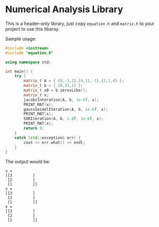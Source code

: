 # Numerical Analysis Library

This is a header-only library, just copy `equation.h` and `matrix.h` to your project to use this libaray.

Sample usage:

```c++
#include <iostream>
#include "equation.h"

using namespace std;

int main() {
    try {
        matrix_t A = { {8,-3,2},{4,11,-1},{2,1,4} };
        matrix_t b = { 20,33,12 };
        matrix_t x0 = b.zerosLike();
        matrix_t x;
        jacobiInteration(A, b, 1e-6f, x);
        PRINT_MAT(x);
        gaussSeidelIteration(A, b, 1e-6f, x);
        PRINT_MAT(x);
        SORIteration(A, b, 1.0f, 1e-6f, x);
        PRINT_MAT(x);
        return 0;
    }
    catch (std::exception& err) {
        cout << err.what() << endl;
    }
}
```

The output would be:
```
x =
[[3         ]
 [2         ]
 [1         ]]
x =
[[3         ]
 [2         ]
 [1         ]]
x =
[[3         ]
 [2         ]
 [1         ]]
```

